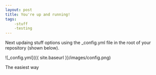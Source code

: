 ```yaml
---
layout: post
title: You're up and running!
tags:
    -stuff
    -testing
---
```


Next updaing stuff options using the _config.yml file in the root of your repository (shown below).

![_config.yml]({{ site.baseurl }}/images/config.png)

The easiest way 